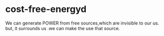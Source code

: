 # cost-free-energyd
We can generate POWER from free sources,which are invisible to our us. but, it surrounds us .we can make the use that source.
